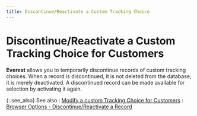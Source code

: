 ```yaml
---
title: Discontinue/Reactivate a Custom Tracking Choice
---
```


# Discontinue/Reactivate a Custom Tracking Choice for Customers


**Everest** allows you to temporarily  discontinue records of custom tracking choices. When a record is discontinued,  it is not deleted from the database; it is merely deactivated. A discontinued  record can be made available for selection by activating it again.


{:.see_also}
See also
: [Modify  a custom Tracking Choice for Customers]({{site.ct_baseurl}}/customer-tracking/modify_a_custom_tracking_choice.html)
: [Browser  Options - Discontinue/Reactivate a Record]({{site.wwe_chm}}/everest-client/ui/browsers/options/discontinue-reactivate-a-record/browser_options_-_discontinue_reactivate_a_record.html)
